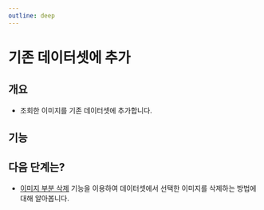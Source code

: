```yaml
---
outline: deep
---
```


# 기존 데이터셋에 추가

## 개요
- 조회한 이미지를 기존 데이터셋에 추가합니다.

## 기능


## 다음 단계는?
- [이미지 부분 삭제](./dataset-partial-delete) 기능을 이용하여 데이터셋에서 선택한 이미지를 삭제하는 방법에 대해 알아봅니다.


